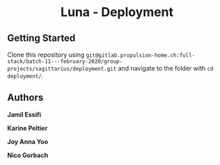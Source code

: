 <div align='center'>
<h1>Luna - Deployment</h1>
</div>

## Getting Started

Clone this repository using `git@gitlab.propulsion-home.ch:full-stack/batch-11---february-2020/group-projects/sagittarius/deployment.git` and navigate to the folder with `cd deployment/`.

## Authors

**Jamil Essifi**

**Karine Peltier**

**Joy Anna Yoo**

**Nico Gorbach**